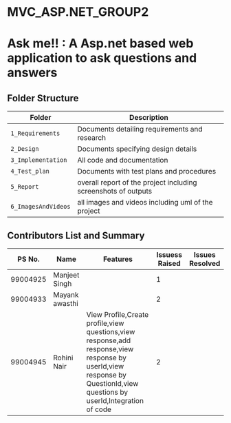 # MVC_ASP.NET_GROUP2
# Ask me!!  : A Asp.net based web application to ask questions and answers
## Folder Structure
Folder             | Description
-------------------| -----------------------------------------
`1_Requirements`   | Documents detailing requirements and research
`2_Design`         | Documents specifying design details
`3_Implementation` | All code and documentation
`4_Test_plan`      | Documents with test plans and procedures
`5_Report`         | overall report of the project including screenshots of outputs
`6_ImagesAndVideos`| all images and videos including uml of the project


## Contributors List and Summary

PS No. |  Name   |    Features    | Issuess Raised |Issues Resolved|
-------|---------|----------------|----------------|---------------|
99004925|Manjeet Singh|  | 1|
99004933|Mayank awasthi| |2|
99004945|Rohini Nair|View Profile,Create profile,view questions,view response,add response,view response by userId,view response by QuestionId,view questions by userId,Integration of code |2|

